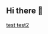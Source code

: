## Hi there 👋
<a href=https://haremchecker.github.io/pseudo.html> test </a>
<a href=https://haremchecker.github.io/true.html> test2 </a>
<!--
**haremchecker/haremchecker** is a ✨ _special_ ✨ repository because its `README.md` (this file) appears on your GitHub profile.

Here are some ideas to get you started:

- 🔭 I’m currently working on ...
- 🌱 I’m currently learning ...
- 👯 I’m looking to collaborate on ...
- 🤔 I’m looking for help with ...
- 💬 Ask me about ...
- 📫 How to reach me: ...
- 😄 Pronouns: ...
- ⚡ Fun fact: ...
-->
